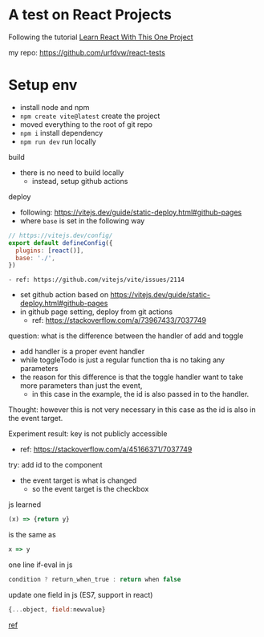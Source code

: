 # A test on React Projects

<!--
#20230413@date, #React, #Frontend, #Cpyolide
-->

Following the tutorial [Learn React With This One Project](https://youtu.be/Rh3tobg7hEo)

my repo: https://github.com/urfdvw/react-tests
# Setup env
- install node and npm
- `npm create vite@latest` create the project
- moved everything to the root of git repo
- `npm i` install dependency
- `npm run dev` run locally

build
- there is no need to build locally
    - instead, setup github actions

deploy
- following: https://vitejs.dev/guide/static-deploy.html#github-pages
- where `base` is set in the following way
```js
// https://vitejs.dev/config/
export default defineConfig({
  plugins: [react()],
  base: './', 
})
```
    - ref: https://github.com/vitejs/vite/issues/2114
- set github action based on https://vitejs.dev/guide/static-deploy.html#github-pages
- in github page setting, deploy from git actions
    - ref: https://stackoverflow.com/a/73967433/7037749

<!--
@20230422@date
-->

question: what is the difference between the handler of add and toggle
- add handler is a proper event handler
- while toggleTodo is just a regular function tha is no taking any parameters
- the reason for this difference is that the toggle handler want to take more parameters than just the event,
    - in this case in the example, the id is also passed in to the handler.
    
Thought: however this is not very necessary in this case as the id is also in the event target.

Experiment result: key is not publicly accessible
- ref: https://stackoverflow.com/a/45166371/7037749

try: add id to the component
- the event target is what is changed
    - so the event target is the checkbox

js learned

```js
(x) => {return y}
```
is the same as 
```js
x => y
```

one line if-eval in js
```js
condition ? return_when_true : return when false
```

update one field in js (ES7, support in react)
```js
{...object, field:newvalue}
```
[ref](https://stackoverflow.com/a/49319842/7037749)